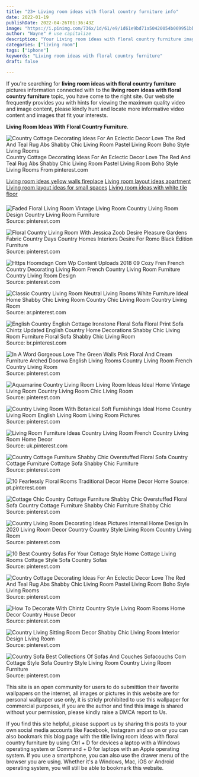 ```yaml
---
title: "23+ Living room ideas with floral country furniture info"
date: 2022-01-19
publishDate: 2022-04-26T01:36:43Z
image: "https://i.pinimg.com/736x/1d/61/e9/1d61e9bd71a50420054b069951bbccce.jpg"
author: "Wayne" # use capitalize
description: "Your Living room ideas with floral country furniture images are available. Living room ideas with floral country furniture are a topic that is being searched for and liked by netizens now. You can Find and Download the Living room ideas with floral country furniture files here. Get all free photos."
categories: ["living room"]
tags: ["iphone"]
keywords: "Living room ideas with floral country furniture"
draft: false

---
```


If you're searching for **living room ideas with floral country furniture** pictures information connected with to the **living room ideas with floral country furniture** topic, you have come to the right  site.  Our website frequently  provides you with  hints  for viewing  the maximum  quality video and image  content, please kindly hunt and locate more informative video content and images  that fit your interests.

**Living Room Ideas With Floral Country Furniture**. 

![Country Cottage Decorating Ideas For An Eclectic Decor Love The Red And Teal Rug Abs Shabby Chic Living Room Pastel Living Room Boho Style Living Rooms](https://i.pinimg.com/originals/c7/1c/73/c71c731d0d42779b7b70c25a36f02bf6.jpg "Country Cottage Decorating Ideas For An Eclectic Decor Love The Red And Teal Rug Abs Shabby Chic Living Room Pastel Living Room Boho Style Living Rooms")
Country Cottage Decorating Ideas For An Eclectic Decor Love The Red And Teal Rug Abs Shabby Chic Living Room Pastel Living Room Boho Style Living Rooms From pinterest.com

[Living room ideas yellow walls fireplace](/living-room-ideas-yellow-walls-fireplace/)
[Living room layout ideas apartment](/living-room-layout-ideas-apartment/)
[Living room layout ideas for small spaces](/living-room-layout-ideas-for-small-spaces/)
[Living room ideas with white tile floor](/living-room-ideas-with-white-tile-floor/)



### 

 


![Faded Floral Living Room Vintage Living Room Country Living Room Design Country Living Room Furniture](https://i.pinimg.com/originals/02/63/cf/0263cf16f5acef28a2370e021feae251.jpg "Faded Floral Living Room Vintage Living Room Country Living Room Design Country Living Room Furniture")
Source: pinterest.com

 

![Floral Country Living Room With Jessica Zoob Desire Pleasure Gardens Fabric Country Days Country Homes Interiors Desire For Romo Black Edition Furniture](https://i.pinimg.com/originals/28/3e/a6/283ea666cafa4b03b9388c7c9d58d183.jpg "Floral Country Living Room With Jessica Zoob Desire Pleasure Gardens Fabric Country Days Country Homes Interiors Desire For Romo Black Edition Furniture")
Source: pinterest.com

 

![Https Hoomdsgn Com Wp Content Uploads 2018 09 Cozy Fren French Country Decorating Living Room French Country Living Room Furniture Country Living Room Design](https://i.pinimg.com/originals/40/36/a7/4036a700c056c782a24aad7674d52658.jpg "Https Hoomdsgn Com Wp Content Uploads 2018 09 Cozy Fren French Country Decorating Living Room French Country Living Room Furniture Country Living Room Design")
Source: pinterest.com

 

![Classic Country Living Room Neutral Living Rooms White Furniture Ideal Home Shabby Chic Living Room Country Chic Living Room Country Living Room](https://i.pinimg.com/originals/64/f0/6b/64f06b5f32c1c237d6a28cbab6442bd6.jpg "Classic Country Living Room Neutral Living Rooms White Furniture Ideal Home Shabby Chic Living Room Country Chic Living Room Country Living Room")
Source: ar.pinterest.com

 

![English Country English Cottage Ironstone Floral Sofa Floral Print Sofa Chintz Updated English Country Home Decorations Shabby Chic Living Room Furniture Floral Sofa Shabby Chic Living Room](https://i.pinimg.com/736x/54/27/9d/54279d926174437e26f41becc9ecd25f.jpg "English Country English Cottage Ironstone Floral Sofa Floral Print Sofa Chintz Updated English Country Home Decorations Shabby Chic Living Room Furniture Floral Sofa Shabby Chic Living Room")
Source: br.pinterest.com

 

![In A Word Gorgeous Love The Green Walls Pink Floral And Cream Furniture Arched Doorwa English Living Rooms Country Living Room French Country Living Room](https://i.pinimg.com/originals/6b/4d/c6/6b4dc687ffcd98ae1aaa9224fe93e832.jpg "In A Word Gorgeous Love The Green Walls Pink Floral And Cream Furniture Arched Doorwa English Living Rooms Country Living Room French Country Living Room")
Source: pinterest.com

 

![Aquamarine Country Living Room Living Room Ideas Ideal Home Vintage Living Room Country Living Room Chic Living Room](https://i.pinimg.com/originals/08/80/47/08804797d319ec3f24b413ddd755d5bb.jpg "Aquamarine Country Living Room Living Room Ideas Ideal Home Vintage Living Room Country Living Room Chic Living Room")
Source: pinterest.com

 

![Country Living Room With Botanical Soft Furnishings Ideal Home Country Living Room English Living Room Living Room Pictures](https://i.pinimg.com/originals/a5/07/5e/a5075e6e76d37d739eed7511ea363f5e.jpg "Country Living Room With Botanical Soft Furnishings Ideal Home Country Living Room English Living Room Living Room Pictures")
Source: pinterest.com

 

![Living Room Furniture Ideas Country Living Room French Country Living Room Home Decor](https://i.pinimg.com/originals/a1/5d/3a/a15d3a617cd489e1741d8f3e4d593e1c.jpg "Living Room Furniture Ideas Country Living Room French Country Living Room Home Decor")
Source: uk.pinterest.com

 

![Country Cottage Furniture Shabby Chic Overstuffed Floral Sofa Country Cottage Furniture Cottage Sofa Shabby Chic Furniture](https://i.pinimg.com/originals/43/92/85/439285f24185945e8d68c384462e536e.jpg "Country Cottage Furniture Shabby Chic Overstuffed Floral Sofa Country Cottage Furniture Cottage Sofa Shabby Chic Furniture")
Source: pinterest.com

 

![10 Fearlessly Floral Rooms Traditional Decor Home Decor Home](https://i.pinimg.com/originals/35/c4/03/35c40340c03c4f222508e2db87ca3ed1.jpg "10 Fearlessly Floral Rooms Traditional Decor Home Decor Home")
Source: pt.pinterest.com

 

![Cottage Chic Country Cottage Furniture Shabby Chic Overstuffed Floral Sofa Country Cottage Furniture Shabby Chic Furniture Shabby Chic](https://i.pinimg.com/originals/a4/85/e2/a485e25f15022eadbf9d566c9aa6f087.jpg "Cottage Chic Country Cottage Furniture Shabby Chic Overstuffed Floral Sofa Country Cottage Furniture Shabby Chic Furniture Shabby Chic")
Source: pinterest.com

 

![Country Living Room Decorating Ideas Pictures Internal Home Design In 2020 Living Room Decor Country Country Style Living Room Country Living Room](https://i.pinimg.com/originals/96/40/89/9640894018cb4b853d664750c74713e8.jpg "Country Living Room Decorating Ideas Pictures Internal Home Design In 2020 Living Room Decor Country Country Style Living Room Country Living Room")
Source: pinterest.com

 

![10 Best Country Sofas For Your Cottage Style Home Cottage Living Rooms Cottage Style Sofa Country Sofas](https://i.pinimg.com/600x315/a6/05/cf/a605cf10a1d700b18285397068a26a93.jpg "10 Best Country Sofas For Your Cottage Style Home Cottage Living Rooms Cottage Style Sofa Country Sofas")
Source: pinterest.com

 

![Country Cottage Decorating Ideas For An Eclectic Decor Love The Red And Teal Rug Abs Shabby Chic Living Room Pastel Living Room Boho Style Living Rooms](https://i.pinimg.com/originals/c7/1c/73/c71c731d0d42779b7b70c25a36f02bf6.jpg "Country Cottage Decorating Ideas For An Eclectic Decor Love The Red And Teal Rug Abs Shabby Chic Living Room Pastel Living Room Boho Style Living Rooms")
Source: pinterest.com

 

![How To Decorate With Chintz Country Style Living Room Rooms Home Decor Country House Decor](https://i.pinimg.com/originals/a2/4e/09/a24e0970cd21ace44331dccc7aeba077.jpg "How To Decorate With Chintz Country Style Living Room Rooms Home Decor Country House Decor")
Source: pinterest.com

 

![Country Living Sitting Room Decor Shabby Chic Living Room Interior Design Living Room](https://i.pinimg.com/originals/73/e7/8d/73e78dc4857b43685ca607631edb531b.jpg "Country Living Sitting Room Decor Shabby Chic Living Room Interior Design Living Room")
Source: pinterest.com

 

![Country Sofa Best Collections Of Sofas And Couches Sofacouchs Com Cottage Style Sofa Country Style Living Room Country Living Room Furniture](https://i.pinimg.com/736x/1d/61/e9/1d61e9bd71a50420054b069951bbccce.jpg "Country Sofa Best Collections Of Sofas And Couches Sofacouchs Com Cottage Style Sofa Country Style Living Room Country Living Room Furniture")
Source: pinterest.com

 

This site is an open community for users to do submittion their favorite wallpapers on the internet, all images or pictures in this website are for personal wallpaper use only, it is stricly prohibited to use this wallpaper for commercial purposes, if you are the author and find this image is shared without your permission, please kindly raise a DMCA report to Us.

If you find this site helpful, please support us by sharing this posts to your own social media accounts like Facebook, Instagram and so on or you can also bookmark this blog page with the title living room ideas with floral country furniture by using Ctrl + D for devices a laptop with a Windows operating system or Command + D for laptops with an Apple operating system. If you use a smartphone, you can also use the drawer menu of the browser you are using. Whether it's a Windows, Mac, iOS or Android operating system, you will still be able to bookmark this website.
